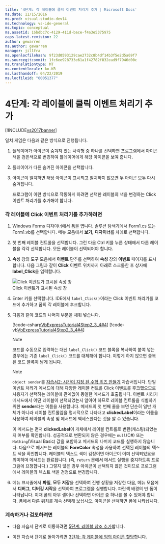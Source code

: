 ```yaml
---
title: '4단계: 각 레이블에 클릭 이벤트 처리기 추가 | Microsoft Docs'
ms.date: 11/15/2016
ms.prod: visual-studio-dev14
ms.technology: vs-ide-general
ms.topic: conceptual
ms.assetid: 16bdbc7c-4129-411d-bace-f4a3e5375975
caps.latest.revision: 22
author: gewarren
ms.author: gewarren
manager: jillfra
ms.openlocfilehash: 9f23d0593129cae2732c8b4df14b3f5e2d5a69f7
ms.sourcegitcommit: 1fc6ee928733e61a1f42782f832ead9f7946d00c
ms.translationtype: MT
ms.contentlocale: ko-KR
ms.lasthandoff: 04/22/2019
ms.locfileid: "60051377"
---
```

# <a name="step-4-add-a-click-event-handler-to-each-label"></a>4단계: 각 레이블에 클릭 이벤트 처리기 추가
[!INCLUDE[vs2017banner](../includes/vs2017banner.md)]

일치 게임은 다음과 같은 방식으로 진행됩니다.  
  
1. 플레이어가 아이콘이 숨겨져 있는 사각형 중 하나를 선택하면 프로그램에서 아이콘 색을 검은색으로 변경하여 플레이어에게 해당 아이콘을 보여 줍니다.  
  
2. 플레이어가 다른 숨겨진 아이콘을 선택합니다.  
  
3. 아이콘이 일치하면 해당 아이콘이 표시되고 일치하지 않으면 두 아이콘 모두 다시 숨겨집니다.  
  
   프로그램이 이런 방식으로 작동하게 하려면 선택한 레이블의 색을 변경하는 Click 이벤트 처리기를 추가해야 합니다.  
  
### <a name="to-add-a-click-event-handler-to-each-label"></a>각 레이블에 Click 이벤트 처리기를 추가하려면  
  
1. Windows Forms 디자이너에서 폼을 엽니다. 솔루션 탐색기에서 Form1.cs 또는 Form1.vb를 선택합니다. 메뉴 모음에서 **보기**, **디자이너**를 차례로 선택합니다.  
  
2. 첫 번째 레이블 컨트롤을 선택합니다. 그런 다음 Ctrl 키를 누른 상태에서 다른 레이블을 각각 선택합니다. 모든 레이블이 선택되어야 합니다.  
  
3. **속성** 창의 도구 모음에서 **이벤트** 단추를 선택하여 **속성** 창의 **이벤트** 페이지를 표시합니다. 다음 그림과 같이 **Click** 이벤트 위치까지 아래로 스크롤한 후 상자에 **label_Click**을 입력합니다.  
  
     ![Click 이벤트가 표시된 속성 창](../ide/media/express-labelclick.png "Express_labelClick")  
Click 이벤트가 표시된 속성 창  
  
4. Enter 키를 선택합니다. IDE에서 `label_Click()`이라는 Click 이벤트 처리기를 코드에 추가하고 폼의 각 레이블에 후크합니다.  
  
5. 다음과 같이 코드의 나머지 부분을 채워 넣습니다.  
  
     [!code-csharp[VbExpressTutorial4Step2_3_4#4](../snippets/csharp/VS_Snippets_VBCSharp/vbexpresstutorial4step2_3_4/cs/form1.cs#4)]
     [!code-vb[VbExpressTutorial4Step2_3_4#4](../snippets/visualbasic/VS_Snippets_VBCSharp/vbexpresstutorial4step2_3_4/vb/form1.vb#4)]  
  
    > [!NOTE]
    >  코드를 수동으로 입력하는 대신 `label_Click()` 코드 블록을 복사하여 붙여 넣는 경우에는 기존 `label_Click()` 코드를 대체해야 합니다. 이렇게 하지 않으면 중복된 코드 블록이 남게 됩니다.  
  
    > [!NOTE]
    >  `object sender`를 [자습서2: 시간이 지정 된 수학 퀴즈 만들기](../ide/tutorial-2-create-a-timed-math-quiz.md) 자습서입니다. 단일 이벤트 처리기 메서드에 대해 다양한 레이블 컨트롤 Click 이벤트를 후크했으므로 사용자가 선택하는 레이블에 관계없이 동일한 메서드가 호출됩니다. 이벤트 처리기 메서드에서 어떤 레이블이 선택되었는지 알아야 하므로 레이블 컨트롤을 식별하기 위한 **sender**라는 이름을 사용합니다. 메서드의 첫 번째 줄을 보면 단순히 일반 개체가 아니라 레이블 컨트롤임을 명시적으로 나타내고 **clickedLabel**이라는 이름을 사용하여 레이블의 속성 및 메서드에 액세스한다는 것을 알 수 있습니다.  
  
     이 메서드는 먼저 **clickedLabel**이 개체에서 레이블 컨트롤로 변환(캐스팅)되었는지 여부를 확인합니다. 성공적으로 변환되지 않은 경우에는 `null`(C#) 또는 `Nothing`(Visual Basic) 값을 포함하고 메서드의 나머지 코드를 실행하지 않습니다. 다음으로 메서드는 레이블의 **ForeColor** 속성을 사용하여 선택된 레이블의 텍스트 색을 확인합니다. 레이블의 텍스트 색이 검정이면 아이콘이 이미 선택되었음을 의미하며 메서드는 완료됩니다. (즉, `return` 문에서 메서드 실행을 중지하도록 프로그램에 요청합니다.) 그렇지 않은 경우 아이콘이 선택되지 않은 것이므로 프로그램에서 레이블의 텍스트 색을 검정으로 변경합니다.  
  
6. 메뉴 표시줄에서 **파일**, **모두 저장**을 선택하여 진행 상황을 저장한 다음, 메뉴 모음에서 **디버그**, **디버깅 시작**을 선택하여 프로그램을 실행합니다. 파란색 배경의 빈 폼이 나타납니다. 이때 폼의 아무 셀이나 선택하면 아이콘 중 하나를 볼 수 있어야 합니다. 폼에서 다른 위치를 계속 선택해 보십시오. 아이콘을 선택하면 폼에 나타납니다.  
  
### <a name="to-continue-or-review"></a>계속하거나 검토하려면  
  
- 다음 자습서 단계로 이동하려면 [5단계: 레이블 참조 추가](../ide/step-5-add-label-references.md)합니다.  
  
- 이전 자습서 단계로 돌아가려면 [3단계: 각 레이블에 임의 아이콘 할당](../ide/step-3-assign-a-random-icon-to-each-label.md)합니다.
